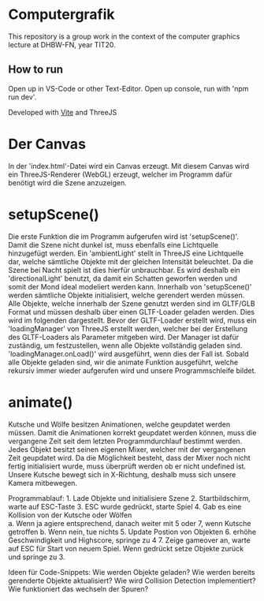 # Computergrafik
This repository is a group work in the context of the computer graphics lecture at DHBW-FN, year TIT20.

## How to run
Open up in VS-Code or other Text-Editor. Open up console, run with 'npm run dev'. 

Developed with [Vite](https://vitejs.dev/) and ThreeJS


# Der Canvas
In der 'index.html'-Datei wird ein Canvas erzeugt. Mit diesem Canvas wird ein ThreeJS-Renderer (WebGL)
erzeugt, welcher im Programm dafür benötigt wird die Szene anzuzeigen.

# setupScene()
Die erste Funktion die im Programm aufgerufen wird ist 'setupScene()'. 
Damit die Szene nicht dunkel ist, muss ebenfalls eine Lichtquelle hinzugefügt werden. Ein 'ambientLight' stellt in ThreeJS eine Lichtquelle dar, welche sämtliche Objekte mit der gleichen Intensität beleuchtet. Da die Szene bei Nacht spielt ist dies hierfür unbrauchbar. Es wird deshalb ein 'directionalLight' benutzt, da damit ein Schatten geworfen werden und somit der Mond ideal modeliert werden kann.
Innerhalb von 'setupScene()' werden sämtliche Objekte initialisiert, welche gerendert werden müssen. Alle Objekte, welche innerhalb der Szene genutzt werden sind im GLTF/GLB Format und müssen deshalb über einen GLTF-Loader geladen werden. Dies wird im folgenden dargestellt.
Bevor der GLTF-Loader erstellt wird, muss ein 'loadingManager' von ThreeJS erstellt werden, welcher bei der Erstellung des GLTF-Loaders als Parameter mitgeben wird. Der Manager ist dafür zuständig, um festzustellen, wenn alle Objekte vollständig geladen sind. 'loadingManager.onLoad()' wird ausgeführt, wenn dies der Fall ist.
Sobald alle Objekte geladen sind, wir die animate Funktion ausgeführt, welche rekursiv immer wieder aufgerufen wird und unsere Programmschleife bildet.

# animate()
Kutsche und Wölfe besitzen Animationen, welche geupdatet werden müssen. Damit die Animationen korrekt geupdatet werden können, muss die vergangene Zeit seit dem letzten Programmdurchlauf bestimmt werden. Jedes Objekt besitzt seinen eigenen Mixer, welcher mit der vergangenen Zeit geupdatet wird. Da die Möglichkeit besteht, dass der Mixer noch nicht fertig initialisiert wurde, muss überprüft werden ob er nicht undefined ist.
Unsere Kutsche bewegt sich in X-Richtung, deshalb muss sich unsere Kamera mitbewegen. 



Programmablauf:
    1. Lade Objekte und initialisiere Szene
    2. Startbildschirm, warte auf ESC-Taste
    3. ESC wurde gedrückt, starte Spiel
    4. Gab es eine Kollision von der Kutsche oder Wölfen   
        a. Wenn ja agiere entsprechend, danach weiter mit 5 oder 7, wenn Kutsche getroffen
        b. Wenn nein, tue nichts
    5. Update Postion von Objekten
    6. erhöhe Geschwindigkeit und Highscore, springe zu 4
    7. Zeige gameover an, warte auf ESC für Start von neuem Spiel. Wenn gedrückt setze Objekte zurück und springe zu 3.

Ideen für Code-Snippets:
Wie werden Objekte geladen?
Wie werden bereits gerenderte Objekte aktualisiert?
Wie wird Collision Detection implementiert?
Wie funktioniert das wechseln der Spuren?
